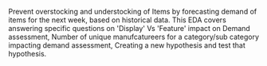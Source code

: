 Prevent overstocking and understocking of Items by forecasting demand of items for the next week, based on historical data.
This EDA covers answering specific questions on 'Display' Vs 'Feature' impact on Demand assessment, Number of unique manufcatureers for a category/sub category
impacting demand assessment, Creating a new hypothesis and test that hypothesis.
